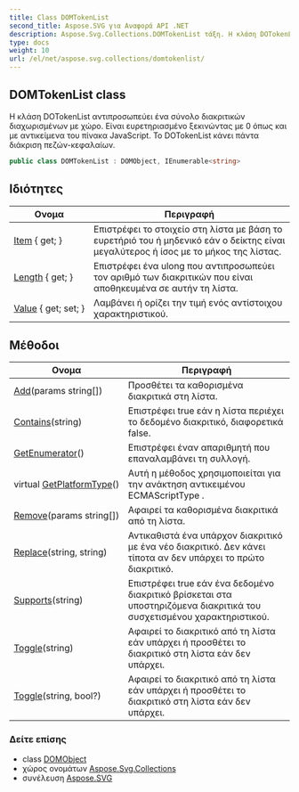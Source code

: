 ```yaml
---
title: Class DOMTokenList
second_title: Aspose.SVG για Αναφορά API .NET
description: Aspose.Svg.Collections.DOMTokenList τάξη. Η κλάση DOTokenList αντιπροσωπεύει ένα σύνολο διακριτικών διαχωρισμένων με χώρο. Είναι ευρετηριασμένο ξεκινώντας με 0 όπως και με αντικείμενα του πίνακα JavaScript. Το DOTokenList κάνει πάντα διάκριση πεζώνκεφαλαίων.
type: docs
weight: 10
url: /el/net/aspose.svg.collections/domtokenlist/
---
```

## DOMTokenList class

Η κλάση DOTokenList αντιπροσωπεύει ένα σύνολο διακριτικών διαχωρισμένων με χώρο. Είναι ευρετηριασμένο ξεκινώντας με 0 όπως και με αντικείμενα του πίνακα JavaScript. Το DOTokenList κάνει πάντα διάκριση πεζών-κεφαλαίων.

```csharp
public class DOMTokenList : DOMObject, IEnumerable<string>
```

## Ιδιότητες

| Ονομα | Περιγραφή |
| --- | --- |
| [Item](../../aspose.svg.collections/domtokenlist/item/) { get; } | Επιστρέφει το στοιχείο στη λίστα με βάση το ευρετήριό του ή μηδενικό εάν ο δείκτης είναι μεγαλύτερος ή ίσος με το μήκος της λίστας. |
| [Length](../../aspose.svg.collections/domtokenlist/length/) { get; } | Επιστρέφει ένα ulong που αντιπροσωπεύει τον αριθμό των διακριτικών που είναι αποθηκευμένα σε αυτήν τη λίστα. |
| [Value](../../aspose.svg.collections/domtokenlist/value/) { get; set; } | Λαμβάνει ή ορίζει την τιμή ενός αντίστοιχου χαρακτηριστικού. |

## Μέθοδοι

| Ονομα | Περιγραφή |
| --- | --- |
| [Add](../../aspose.svg.collections/domtokenlist/add/)(params string[]) | Προσθέτει τα καθορισμένα διακριτικά στη λίστα. |
| [Contains](../../aspose.svg.collections/domtokenlist/contains/)(string) | Επιστρέφει true εάν η λίστα περιέχει το δεδομένο διακριτικό, διαφορετικά false. |
| [GetEnumerator](../../aspose.svg.collections/domtokenlist/getenumerator/)() | Επιστρέφει έναν απαριθμητή που επαναλαμβάνει τη συλλογή. |
| virtual [GetPlatformType](../../aspose.svg.dom/domobject/getplatformtype/)() | Αυτή η μέθοδος χρησιμοποιείται για την ανάκτηση αντικειμένου ECMAScriptType . |
| [Remove](../../aspose.svg.collections/domtokenlist/remove/)(params string[]) | Αφαιρεί τα καθορισμένα διακριτικά από τη λίστα. |
| [Replace](../../aspose.svg.collections/domtokenlist/replace/)(string, string) | Αντικαθιστά ένα υπάρχον διακριτικό με ένα νέο διακριτικό. Δεν κάνει τίποτα αν δεν υπάρχει το πρώτο διακριτικό. |
| [Supports](../../aspose.svg.collections/domtokenlist/supports/)(string) | Επιστρέφει true εάν ένα δεδομένο διακριτικό βρίσκεται στα υποστηριζόμενα διακριτικά του συσχετισμένου χαρακτηριστικού. |
| [Toggle](../../aspose.svg.collections/domtokenlist/toggle/#toggle)(string) | Αφαιρεί το διακριτικό από τη λίστα εάν υπάρχει ή προσθέτει το διακριτικό στη λίστα εάν δεν υπάρχει. |
| [Toggle](../../aspose.svg.collections/domtokenlist/toggle/#toggle_1)(string, bool?) | Αφαιρεί το διακριτικό από τη λίστα εάν υπάρχει ή προσθέτει το διακριτικό στη λίστα εάν δεν υπάρχει. |

### Δείτε επίσης

* class [DOMObject](../../aspose.svg.dom/domobject/)
* χώρος ονομάτων [Aspose.Svg.Collections](../../aspose.svg.collections/)
* συνέλευση [Aspose.SVG](../../)


